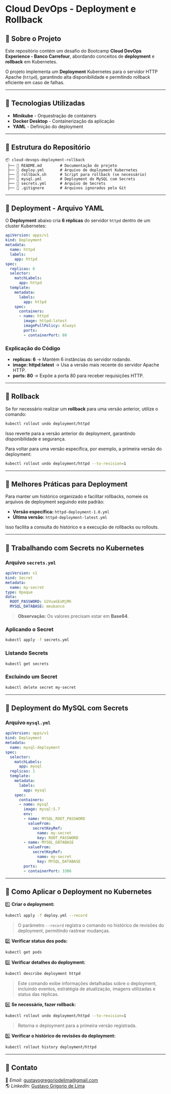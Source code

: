 # Cloud DevOps - Deployment e Rollback

## 📌 Sobre o Projeto
Este repositório contém um desafio do Bootcamp **Cloud DevOps Experience - Banco Carrefour**, abordando conceitos de **deployment** e **rollback** em Kubernetes.

O projeto implementa um **Deployment** Kubernetes para o servidor HTTP Apache (`httpd`), garantindo alta disponibilidade e permitindo rollback eficiente em caso de falhas.

---

## 🚀 Tecnologias Utilizadas
- **Minikube** - Orquestração de containers
- **Docker Desktop** - Containerização da aplicação
- **YAML** - Definição do deployment

---

## 📂 Estrutura do Repositório
```
📦 cloud-devops-deployment-rollback
 ├── 📜 README.md        # Documentação do projeto
 ├── 📜 deploy.yml       # Arquivo de deployment Kubernetes
 ├── 📜 rollback.sh      # Script para rollback (se necessário)
 ├── 📜 mysql.yml        # Deployment do MySQL com Secrets
 ├── 📜 secrets.yml      # Arquivo de Secrets
 ├── 📜 .gitignore       # Arquivos ignorados pelo Git
```

---

## 📄 Deployment - Arquivo YAML
O **Deployment** abaixo cria **6 réplicas** do servidor `httpd` dentro de um cluster Kubernetes:

```yaml
apiVersion: apps/v1
kind: Deployment
metadata:
  name: httpd
  labels:
    app: httpd
spec:
  replicas: 6
  selector:
    matchLabels:
      app: httpd
  template:
    metadata:
      labels:
        app: httpd
    spec:
      containers:
      - name: httpd
        image: httpd:latest
        imagePullPolicy: Always
        ports:
        - containerPort: 80
```

### Explicação do Código
- **replicas: 6** → Mantém 6 instâncias do servidor rodando.
- **image: httpd:latest** → Usa a versão mais recente do servidor Apache HTTP.
- **ports: 80** → Expõe a porta 80 para receber requisições HTTP.

---

## 🔄 Rollback
Se for necessário realizar um **rollback** para uma versão anterior, utilize o comando:
```sh
kubectl rollout undo deployment/httpd
```
Isso reverte para a versão anterior do deployment, garantindo disponibilidade e segurança.

Para voltar para uma versão específica, por exemplo, a primeira versão do deployment:
```sh
kubectl rollout undo deployment/httpd --to-revision=1
```

---

## 📌 Melhores Práticas para Deployment
Para manter um histórico organizado e facilitar rollbacks, nomeie os arquivos de deployment seguindo este padrão:
- **Versão específica:** `httpd-deployment-1.0.yml`
- **Última versão:** `httpd-deployment-latest.yml`

Isso facilita a consulta do histórico e a execução de rollbacks ou rollouts.

---

## 📌 Trabalhando com Secrets no Kubernetes
### Arquivo `secrets.yml`
```yaml
apiVersion: v1
kind: Secret
metadata:
  name: my-secret
type: Opaque
data:
  ROOT_PASSWORD: U2VuaGExMjMh
  MYSQL_DATABASE: meubanco
```
> **Observação:** Os valores precisam estar em **Base64**.

### Aplicando o Secret
```sh
kubectl apply -f secrets.yml
```

### Listando Secrets
```sh
kubectl get secrets
```

### Excluindo um Secret
```sh
kubectl delete secret my-secret
```

---

## 📄 Deployment do MySQL com Secrets
### Arquivo `mysql.yml`
```yaml
apiVersion: apps/v1
kind: Deployment
metadata:
  name: mysql-deployment
spec:
  selector:
    matchLabels:
      app: mysql
  replicas: 1
  template:
    metadata:
      labels:
        app: mysql
    spec:
      containers:
      - name: mysql
        image: mysql:5.7
        env:
        - name: MYSQL_ROOT_PASSWORD
          valueFrom:
            secretKeyRef:
              name: my-secret
              key: ROOT_PASSWORD
        - name: MYSQL_DATABASE
          valueFrom:
            secretKeyRef:
              name: my-secret
              key: MYSQL_DATABASE
        ports:
        - containerPort: 3306
```

---

## 📌 Como Aplicar o Deployment no Kubernetes
1️⃣ **Criar o deployment:**
```sh
kubectl apply -f deploy.yml --record
```
> O parâmetro `--record` registra o comando no histórico de revisões do deployment, permitindo rastrear mudanças.

2️⃣ **Verificar status dos pods:**
```sh
kubectl get pods
```

3️⃣ **Verificar detalhes do deployment:**
```sh
kubectl describe deployment httpd
```
> Este comando exibe informações detalhadas sobre o deployment, incluindo eventos, estratégia de atualização, imagens utilizadas e status das réplicas.

4️⃣ **Se necessário, fazer rollback:**
```sh
kubectl rollout undo deployment/httpd --to-revision=1
```
> Retorna o deployment para a primeira versão registrada.

5️⃣ **Verificar o histórico de revisões do deployment:**
```sh
kubectl rollout history deployment/httpd
```

---

## 📢 Contato
📧 *Email:* gustavogregoriodelima@gmail.com  
🌎 *LinkedIn:* [Gustavo Grigorio de Lima](https://www.linkedin.com/in/gustavo-grigorio-de-lima)
